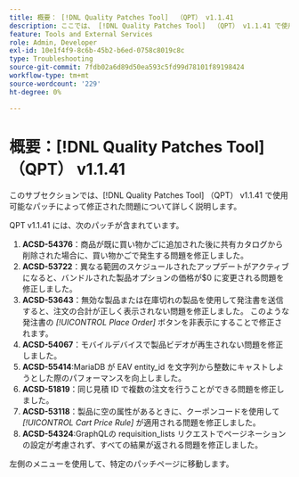 ```yaml
---
title: 概要： [!DNL Quality Patches Tool]  （QPT） v1.1.41
description: ここでは、 [!DNL Quality Patches Tool]  （QPT） v1.1.41 で使用可能なパッチによって修正された問題について詳しく説明します。
feature: Tools and External Services
role: Admin, Developer
exl-id: 10e1f4f9-8c6b-45b2-b6ed-0758c8019c8c
type: Troubleshooting
source-git-commit: 7fdb02a6d89d50ea593c5fd99d78101f89198424
workflow-type: tm+mt
source-wordcount: '229'
ht-degree: 0%

---
```


# 概要：[!DNL Quality Patches Tool] （QPT） v1.1.41

このサブセクションでは、[!DNL Quality Patches Tool] （QPT） v1.1.41 で使用可能なパッチによって修正された問題について詳しく説明します。

QPT v1.1.41 には、次のパッチが含まれています。

1. **ACSD-54376**：商品が既に買い物かごに追加された後に共有カタログから削除された場合に、買い物かごで発生する問題を修正しました。
1. **ACSD-53722**：異なる範囲のスケジュールされたアップデートがアクティブになると、バンドルされた製品オプションの価格が$0 に変更される問題を修正しました。
1. **ACSD-53643**：無効な製品または在庫切れの製品を使用して発注書を送信すると、注文の合計が正しく表示されない問題を修正しました。 このような発注書の *[!UICONTROL Place Order]* ボタンを非表示にすることで修正されます。
1. **ACSD-54067**：モバイルデバイスで製品ビデオが再生されない問題を修正しました。
1. **ACSD-55414**:MariaDB が EAV entity_id を文字列から整数にキャストしようとした際のパフォーマンスを向上しました。
1. **ACSD-51819**：同じ見積 ID で複数の注文を行うことができる問題を修正しました。
1. **ACSD-53118**：製品に空の属性があるときに、クーポンコードを使用して *[!UICONTROL Cart Price Rule]* が適用される問題を修正しました。
1. **ACSD-54324**:GraphQLの requisition_lists リクエストでページネーションの設定が考慮されず、すべての結果が返される問題を修正しました。

左側のメニューを使用して、特定のパッチページに移動します。
